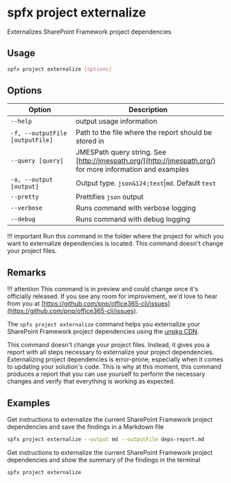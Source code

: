 # spfx project externalize

Externalizes SharePoint Framework project dependencies

## Usage

```sh
spfx project externalize [options]
```

## Options

Option|Description
------|-----------
`--help`|output usage information
`-f, --outputFile [outputFile]`|Path to the file where the report should be stored in
`--query [query]`|JMESPath query string. See [http://jmespath.org/](http://jmespath.org/) for more information and examples
`-o, --output [output]`|Output type. <code>json&124;text</code>&#x7c;`md`. Default `text`
`--pretty`|Prettifies `json` output
`--verbose`|Runs command with verbose logging
`--debug`|Runs command with debug logging

!!! important
    Run this command in the folder where the project for which you want to externalize dependencies is located. This command doesn't change your project files.

## Remarks

!!! attention
    This command is in preview and could change once it's officially released. If you see any room for improvement, we'd love to hear from you at [https://github.com/pnp/office365-cli/issues](https://github.com/pnp/office365-cli/issues).

The `spfx project externalize` command helps you externalize your SharePoint Framework project dependencies using the [unpkg CDN](https://unpkg.com/).

This command doesn't change your project files. Instead, it gives you a report with all steps necessary to externalize your project dependencies. Externalizing project dependencies is error-prone, especially when it comes to updating your solution's code. This is why at this moment, this command produces a report that you can use yourself to perform the necessary changes and verify that everything is working as expected.

## Examples

Get instructions to externalize the current SharePoint Framework project dependencies and save the findings in a Markdown file

```sh
spfx project externalize --output md --outputFile deps-report.md
```

Get instructions to externalize the current SharePoint Framework project dependencies and show the summary of the findings in the terminal

```sh
spfx project externalize
```
